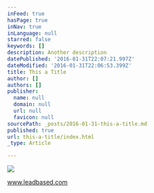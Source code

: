 ```yaml
---
inFeed: true
hasPage: true
inNav: true
inLanguage: null
starred: false
keywords: []
description: Another description
datePublished: '2016-01-31T22:07:21.997Z'
dateModified: '2016-01-31T22:06:53.399Z'
title: This a Title
author: []
authors: []
publisher:
  name: null
  domain: null
  url: null
  favicon: null
sourcePath: _posts/2016-01-31-this-a-title.md
published: true
url: this-a-title/index.html
_type: Article

---
```

![](https://the-grid-user-content.s3-us-west-2.amazonaws.com/628d37ec-0c4c-4c17-91a2-ddd62f269d82.png)

www.leadbased.com